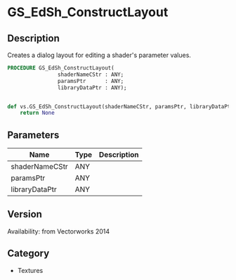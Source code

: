 # GS_EdSh_ConstructLayout

## Description
Creates a dialog layout for editing a shader's parameter values.

```pascal
PROCEDURE GS_EdSh_ConstructLayout(
				shaderNameCStr : ANY;
				paramsPtr      : ANY;
				libraryDataPtr : ANY);
```

```python

def vs.GS_EdSh_ConstructLayout(shaderNameCStr, paramsPtr, libraryDataPtr):
    return None
```

## Parameters
|Name|Type|Description|
|---|---|---|
|shaderNameCStr|ANY||
|paramsPtr|ANY||
|libraryDataPtr|ANY||

## Version
Availability: from Vectorworks 2014
## Category
* Textures

